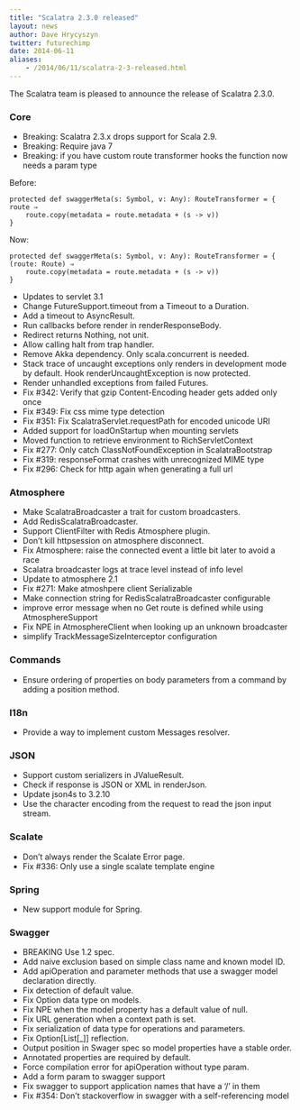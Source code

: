 ```yaml
---
title: "Scalatra 2.3.0 released"
layout: news
author: Dave Hrycyszyn
twitter: futurechimp
date: 2014-06-11
aliases:
    - /2014/06/11/scalatra-2-3-released.html
---
```


The Scalatra team is pleased to announce the release of Scalatra 2.3.0.

<!--more-->

### Core

* Breaking: Scalatra 2.3.x drops support for Scala 2.9.
* Breaking: Require java 7
* Breaking: if you have custom route transformer hooks the function now needs a param type

Before:

```
protected def swaggerMeta(s: Symbol, v: Any): RouteTransformer = { route ⇒
    route.copy(metadata = route.metadata + (s -> v))
}
```

Now:

```
protected def swaggerMeta(s: Symbol, v: Any): RouteTransformer = { (route: Route) ⇒
    route.copy(metadata = route.metadata + (s -> v))
}
```

* Updates to servlet 3.1
* Change FutureSupport.timeout from a Timeout to a Duration.
* Add a timeout to AsyncResult.
* Run callbacks before render in renderResponseBody.
* Redirect returns Nothing, not unit.
* Allow calling halt from trap handler.
* Remove Akka dependency. Only scala.concurrent is needed.
* Stack trace of uncaught exceptions only renders in development mode by default. Hook renderUncaughtException is now protected.
* Render unhandled exceptions from failed Futures.
* Fix #342: Verify that gzip Content-Encoding header gets added only once
* Fix #349: Fix css mime type detection
* Fix #351: Fix ScalatraServlet.requestPath for encoded unicode URI
* Added support for loadOnStartup when mounting servlets
* Moved function to retrieve environment to RichServletContext
* Fix #277: Only catch ClassNotFoundException in ScalatraBootstrap
* Fix #319: responseFormat crashes with unrecognized MIME type
* Fix #296: Check for http again when generating a full url

### Atmosphere

* Make ScalatraBroadcaster a trait for custom broadcasters.
* Add RedisScalatraBroadcaster.
* Support ClientFilter with Redis Atmosphere plugin.
* Don’t kill httpsession on atmosphere disconnect.
* Fix Atmosphere: raise the connected event a little bit later to avoid a race
* Scalatra broadcaster logs at trace level instead of info level
* Update to atmosphere 2.1
* Fix #271: Make atmoshpere client Serializable
* Make connection string for RedisScalatraBroadcaster configurable
* improve error message when no Get route is defined while using AtmosphereSupport
* Fix NPE in AtmosphereClient when looking up an unknown broadcaster
* simplify TrackMessageSizeInterceptor configuration

### Commands

* Ensure ordering of properties on body parameters from a command by adding a position method.

### I18n

* Provide a way to implement custom Messages resolver.

### JSON

* Support custom serializers in JValueResult.
* Check if response is JSON or XML in renderJson.
* Update json4s to 3.2.10
* Use the character encoding from the request to read the json input stream.

### Scalate

* Don’t always render the Scalate Error page.
* Fix #336: Only use a single scalate template engine

### Spring

* New support module for Spring.

### Swagger

* BREAKING Use 1.2 spec.
* Add naive exclusion based on simple class name and known model ID.
* Add apiOperation and parameter methods that use a swagger model declaration directly.
* Fix detection of default value.
* Fix Option data type on models.
* Fix NPE when the model property has a default value of null.
* Fix URL generation when a context path is set.
* Fix serialization of data type for operations and parameters.
* Fix Option[List[_]] reflection.
* Output position in Swager spec so model properties have a stable order.
* Annotated properties are required by default.
* Force compilation error for apiOperation without type param.
* Add a form param to swagger support
* Fix swagger to support application names that have a ‘/’ in them
* Fix #354: Don’t stackoverflow in swagger with a self-referencing model

